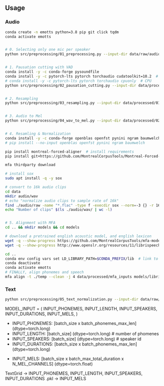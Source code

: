 ## Usage

### Audio

```bash
conda create -n emotts python=3.8 pip git click tqdm
conda activate emotts


# 0. Selecting only one mic per speaker
python src/preprocessing/01_preprocessing.py --input-dir data/raw/audio --output-dir data/processed/00_audio_single_mic --audio-ext flac


# 1. Pausation cutting with VAD
conda install -y -c conda-forge pysoundfile
conda install -y -c pytorch-lts pytorch torchaudio cudatoolkit=10.2  # CUDA 10.2
# conda install -y -c pytorch-lts pytorch torchaudio cpuonly  # CPU
python src/preprocessing/02_pausation_cutting.py --input-dir data/processed/00_audio_single_mic --output-dir data/processed/01_no_pause --target-sr 48000


# 2. Resampling
python src/preprocessing/03_resampling.py --input-dir data/processed/01_no_pause --output-dir data/processed/02_resampled --resample-rate 22050


# 3. Audio to Mel
python src/preprocessing/04_wav_to_mel.py --input-dir data/processed/02_resampled --output-dir data/processed/03_mels


# 4. Resamling & Normalization
conda install -y -c conda-forge openblas openfst pynini ngram baumwelch
# pip install --no-input openblas openfst pynini ngram baumwelch

pip install montreal-forced-aligner  # install requirements
pip install git+https://github.com/MontrealCorpusTools/Montreal-Forced-Aligner.git  # install latest updates

mfa thirdparty download

# install sox
sudo apt install -q -y sox

# convert to 16k audio clips
cd data
mkdir audio/wav
# echo "normalize audio clips to sample rate of 16k"
find ./audio/raw -name "*.flac" -type f -execdir sox --norm=-3 {} -r 16k -c 1 `pwd`/audio/wav/{} \;
echo "Number of clips" $(ls ./audio/wav/ | wc -l)


# 5. Alignment with MFA
cd .. && mkdir models && cd models

# download a pretrained english acoustic model, and english lexicon
wget -q --show-progress https://github.com/MontrealCorpusTools/mfa-models/raw/main/acoustic/english.zip
wget -q --show-progress http://www.openslr.org/resources/11/librispeech-lexicon.txt

cd ..
conda env config vars set LD_LIBRARY_PATH=$CONDA_PREFIX/lib  # link to libopenblas
conda deactivate
conda activate emotts
# FINALLY, align phonemes and speech
mfa align -t ./temp --clean -j 4 data/processed/mfa_inputs models/librispeech-lexicon.txt models/english.zip data/processed/mfa_outputs
```
### Text

```bash
python src/preprocessing/05_text_normalization.py --input-dir data/raw/text --output-dir data/processed/mfa_inputs
```

MODEL_INPUT = (
    INPUT_PHONEMES,
    INPUT_LENGTH,
    INPUT_SPEAKERS,
    INPUT_DURATIONS,
    INPUT_MELS,
)

+ INPUT_PHONEMES: [batch_size x batch_phonemes_max_len] (dtype=torch.long)
+ INPUT_LENGTH: [batch_size] (dtype=torch.long)  # number of phomenes
+ INPUT_SPEAKERS: [batch_size] (dtype=torch.long)  # speaker id
+ INPUT_DURATIONS: [batch_size x batch_phonemes_max_len] (dtype=torch.long)
- INPUT_MELS: [batch_size x batch_max_total_duration x N_MEL_CHANNELS] (dtype=torch.float)

TextGrid -> INPUT_PHONEMES, INPUT_LENGTH, INPUT_SPEAKERS, INPUT_DURATIONS
.pkl -> INPUT_MELS